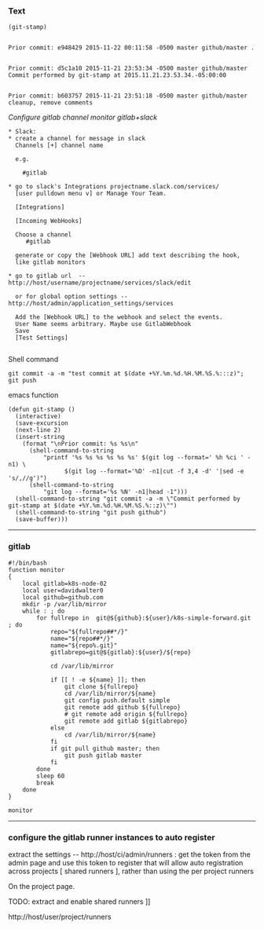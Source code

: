 ### Text
```
(git-stamp)


Prior commit: e948429 2015-11-22 00:11:58 -0500 master github/master . 


Prior commit: d5c1a10 2015-11-21 23:53:34 -0500 master github/master Commit performed by git-stamp at 2015.11.21.23.53.34.-05:00:00 


Prior commit: b603757 2015-11-21 23:51:18 -0500 master github/master cleanup, remove comments 

```


*Configure gitlab channel monitor gitlab+slack*
```
* Slack:
* create a channel for message in slack
  Channels [+] channel name

  e.g.

    #gitlab

* go to slack's Integrations projectname.slack.com/services/
  [user pulldown menu v] or Manage Your Team.

  [Integrations]

  [Incoming WebHooks]

  Choose a channel
     #gitlab 

  generate or copy the [Webhook URL] add text describing the hook,
  like gitlab monitors

* go to gitlab url  -- http://host/username/projectname/services/slack/edit

  or for global option settings -- http://host/admin/application_settings/services

  Add the [Webhook URL] to the webhook and select the events.
  User Name seems arbitrary. Maybe use GitlabWebhook
  Save
  [Test Settings]


```


Shell command
```
git commit -a -m "test commit at $(date +%Y.%m.%d.%H.%M.%S.%:::z)"; git push
```
emacs function
```
(defun git-stamp ()
  (interactive)
  (save-excursion
  (next-line 2)
  (insert-string 
    (format "\nPrior commit: %s %s\n"
      (shell-command-to-string
          "printf '%s %s %s %s %s %s' $(git log --format=' %h %ci ' -n1) \
                $(git log --format='%D' -n1|cut -f 3,4 -d' '|sed -e 's/,//g')")
      (shell-command-to-string
          "git log --format='%s %N' -n1|head -1")))
  (shell-command-to-string "git commit -a -m \"Commit performed by git-stamp at $(date +%Y.%m.%d.%H.%M.%S.%::z)\"")
  (shell-command-to-string "git push github")
  (save-buffer)))

```
---
### gitlab

```
#!/bin/bash
function monitor
{
    local gitlab=k8s-node-02
    local user=davidwalter0
    local github=github.com
    mkdir -p /var/lib/mirror
    while : ; do
        for fullrepo in  git@${github}:${user}/k8s-simple-forward.git ; do
            repo="${fullrepo##*/}"
            name="${repo##*/}"
            name="${repo%.git}"
            gitlabrepo=git@${gitlab}:${user}/${repo}

            cd /var/lib/mirror

            if [[ ! -e ${name} ]]; then
                git clone ${fullrepo}
                cd /var/lib/mirror/${name}
                git config push.default simple
                git remote add github ${fullrepo}
                # git remote add origin ${fullrepo}
                git remote add gitlab ${gitlabrepo}
            else
                cd /var/lib/mirror/${name}
            fi
            if git pull github master; then
                git push gitlab master
            fi
        done
        sleep 60
        break
    done
}

monitor

```

---
### configure the gitlab runner instances to auto register

extract the settings -- http://host/ci/admin/runners : get the token
from the admin page and use this token to register that will allow
auto registration across projects [ shared runners ], rather than
using the per project runners

On the project page.


TODO: extract and enable shared runners ]]

http://host/user/project/runners



